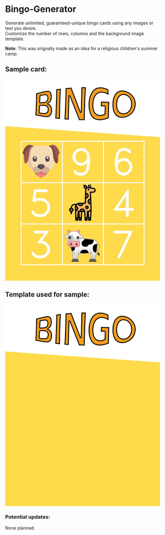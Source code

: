 # Bingo-Generator

Generate unlimited, guaranteed-unique bingo cards using any images or text you desire.\
Customize the number of rows, columns and the background image template.

**Note**: This was orignally made as an idea for a religious children's summer camp.

## Sample card:

![Bingo Card Sample](https://github.com/mmbaguette/Bingo-Generator/blob/main/cards%20and%20templates/Table%202.jpg?raw=true)

## Template used for sample:

![Bingo Card Template](https://github.com/mmbaguette/Bingo-Generator/blob/main/cards%20and%20templates/template.png?raw=true)

### Potential updates:
None planned.
